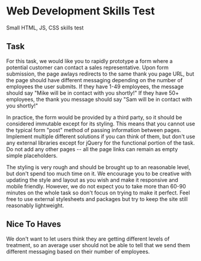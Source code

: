 # Web Development Skills Test

Small HTML, JS, CSS skills test

## Task

For this task, we would like you to rapidly prototype a form where a potential customer can contact a sales representative. 
Upon form submission, the page awlays redirects to the same thank you page URL, but the page should have different messaging depending 
on the number of employees the user submits. If they have 1-49 employees, the message should say "Mike will be in contact with you shortly!"
If they have 50+ employees, the thank you message should say "Sam will be in contact with you shortly!"

In practice, the form would be provided by a third party, so it should be considered immutable except for its styling.
This means that you cannot use the typical form "post" method of passing information between pages. 
Implement multiple different solutions if you can think of them, but don't use any external libraries except for jQuery for the functional portion of the task.
Do not add any other pages -- all the page links can remain as empty simple placeholders.

The styling is very rough and should be brought up to an reasonable level, but don't spend too much time on it.
We encourage you to be creative with updating the style and layout as you wish and make it responsive and mobile friendly.
However, we do not expect you to take more than 60-90 minutes on the whole task so don't focus on trying to make it perfect.
Feel free to use external stylesheets and packages but try to keep the site still reasonably lightweight.

## Nice To Haves

We don't want to let users think they are getting different levels of treatment, so an average user should not 
be able to tell that we send them different messaging based on their number of employees.